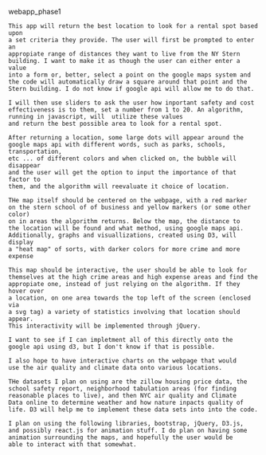 webapp_phase1

    This app will return the best location to look for a rental spot based upon 
    a set criteria they provide. The user will first be prompted to enter an
    appropiate range of distances they want to live from the NY Stern 
    building. I want to make it as though the user can either enter a value
    into a form or, better, select a point on the google maps system and 
    the code will automatically draw a square around that point and the 
    Stern building. I do not know if google api will allow me to do that. 
    
    I will then use sliders to ask the user how inportant safety and cost
    effectiveness is to them, set a number from 1 to 20. An algorithm, 
    running in javascript, will  utilize these values 
    and return the best possible area to look for a rental spot. 
    
    After returning a location, some large dots will appear around the 
    google maps api with different words, such as parks, schools, transportation, 
    etc ... of different colors and when clicked on, the bubble will disappear
    and the user will get the option to input the importance of that factor to 
    them, and the algorithm will reevaluate it choice of location. 
    
    THe map itself should be centered on the webpage, with a red marker 
    on the stern school of of business and yellow markers (or some other color)
    on in areas the algorithm returns. Below the map, the distance to 
    the location will be found and what method, using google maps api. 
    Additionally, graphs and visuallizations, created using D3, will display
    a "heat map" of sorts, with darker colors for more crime and more expense
    
    This map should be interactive, the user should be able to look for 
    themselves at the high crime areas and high expense areas and find the 
    appropiate one, instead of just relying on the algorithm. If they hover over
    a location, on one area towards the top left of the screen (enclosed via
    a svg tag) a variety of statistics involving that location should appear.
    This interactivity will be implemented through jQuery. 
    
    I want to see if I can impletment all of this directly onto the 
    google api using d3, but I don't know if that is possible. 
    
    I also hope to have interactive charts on the webpage that would
    use the air quality and climate data onto various locations. 
    
    THe datasets I plan on using are the zillow housing price data, the 
    school safety report, neighborhood tabulation areas (for finding
    reasonable places to live), and then NYC air quality and Climate
    Data online to determine weather and how nature inpacts quality of
    life. D3 will help me to implement these data sets into into the code.
    
    I plan on using the following libraries, bootstrap, jQuery, D3.js, 
    and possibly react.js for animation stuff. I do plan on having some 
    animation surrounding the maps, and hopefully the user would be 
    able to interact with that somewhat. 
    

